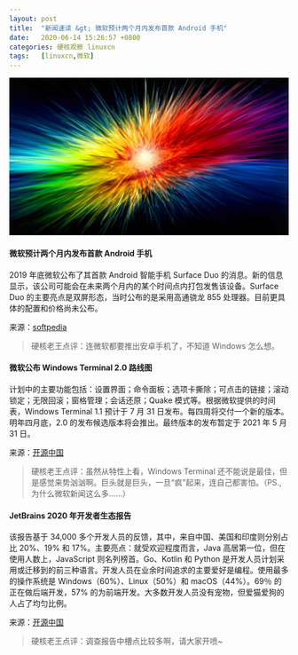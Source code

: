 ```yaml
---
layout: post
title:	"新闻速读 &gt; 微软预计两个月内发布首款 Android 手机"
date:	2020-06-14 15:26:57 +0800 
categories:	硬核观察 linuxcn 
tags:	[linuxcn,微软]
---
```



![](/Asserts/Images/album/202006/14/152648rb7ucwgbcyg7w2qu.jpg)


#### 微软预计两个月内发布首款 Android 手机


2019 年底微软公布了其首款 Android 智能手机 Surface Duo 的消息。新的信息显示，该公司可能会在未来两个月内的某个时间点内打包发售该设备。Surface Duo 的主要亮点是双屏形态，当时公布的是采用高通骁龙 855 处理器。目前更具体的配置和价格尚未公布。


来源：[softpedia](https://news.softpedia.com/news/the-first-microsoft-android-phone-is-just-around-the-corner-530250.shtml)



> 
> 硬核老王点评：连微软都要推出安卓手机了，不知道 Windows 怎么想。
> 
> 
> 


#### 微软公布 Windows Terminal 2.0 路线图


计划中的主要功能包括：设置界面；命令面板；选项卡撕除；可点击的链接；滚动锁定；无限回滚；窗格管理；会话还原；Quake 模式等。根据微软提供的时间表，Windows Terminal 1.1 预计于 7 月 31 日发布。每四周将交付一个新的版本。明年四月底，2.0 的发布候选版本将会推出。最终版本的发布暂定于 2021 年 5 月 31 日。


来源：[开源中国](https://www.oschina.net/news/116415/windows-terminal-v2-roadmap)



> 
> 硬核老王点评：虽然从特性上看，Windows Terminal 还不能说是最佳，但是感觉来势汹汹啊。巨头就是巨头，一旦“疯”起来，连自己都害怕。（PS., 为什么微软新闻这么多……）
> 
> 
> 


#### JetBrains 2020 年开发者生态报告


该报告基于 34,000 多个开发人员的反馈，其中，来自中国、美国和印度则分别占比 20%、19% 和 17%。主要亮点：就受欢迎程度而言，Java 高居第一位，但在使用人数上，JavaScript 则名列榜首。Go、Kotlin 和 Python 是开发人员计划采用或迁移到的前三种语言。开发人员在业余时间追求的主要爱好是编程。使用最多的操作系统是 Windows（60%）、Linux（50%）和 macOS（44%）。69％ 的正在做后端开发，57% 的为前端开发。大多数开发人员没有宠物，但爱猫爱狗的人占了均匀比例。


来源：[开源中国](https://www.oschina.net/news/116418/the-state-of-developer-ecosystem-in-2020)



> 
> 硬核老王点评：调查报告中槽点比较多啊，请大家开喷~
> 
> 
>
